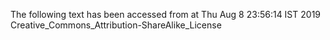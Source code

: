 The following text has been accessed from at Thu Aug 8 23:56:14 IST 2019
Creative_Commons_Attribution-ShareAlike_License
